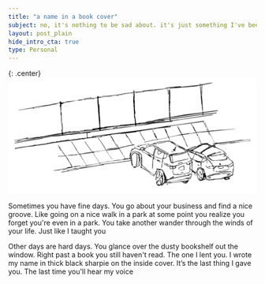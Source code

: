 ```yaml
---
title: "a name in a book cover"
subject: no, it's nothing to be sad about. it's just something I've been thinking about
layout: post_plain
hide_intro_cta: true
type: Personal
---
```


{: .center}
![Photo of a dusty bookshelf](/images/names-in-book-covers-2.png)

Sometimes you have fine days. You go about your business and find a nice groove. Like going on a nice walk in a park at some point you realize you forget you're even in a park. You take another wander through the winds of your life. Just like I taught you

Other days are hard days. You glance over the dusty bookshelf out the window. Right past a book you still haven't read. The one I lent you. I wrote my name in thick black sharpie on the inside cover. It’s the last thing I gave you. The last time you'll hear my voice
